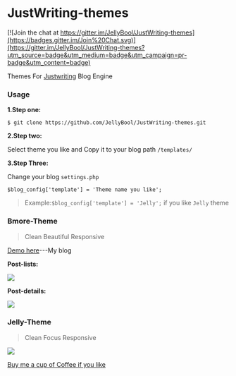 JustWriting-themes
==================

[![Join the chat at https://gitter.im/JellyBool/JustWriting-themes](https://badges.gitter.im/Join%20Chat.svg)](https://gitter.im/JellyBool/JustWriting-themes?utm_source=badge&utm_medium=badge&utm_campaign=pr-badge&utm_content=badge)

Themes For [Justwriting](https://github.com/hjue/JustWriting) Blog Engine



### Usage

**1.Step one:**

`$ git clone https://github.com/JellyBool/JustWriting-themes.git`

**2.Step two:**

Select theme you like and Copy it to your blog path `/templates/`

**3.Step Three:**

Change your blog `settings.php` 

`$blog_config['template'] = 'Theme name you like';`

>Example:`$blog_config['template'] = 'Jelly';` if you like `Jelly` theme


### Bmore-Theme

>Clean  Beautiful  Responsive

[Demo here](http://www.jellybool.com/)---My blog

**Post-lists:**

![](https://wt-prj.oss.aliyuncs.com/766e22da1e8c467a8af35d90c9185409/5110eefb-6662-46d4-836c-c5ea6f881fbb.png)

**Post-details:**

![](https://wt-prj.oss.aliyuncs.com/766e22da1e8c467a8af35d90c9185409/f8f29ea5-408a-4cf1-a211-7a248ffb015b.png)

### Jelly-Theme

>Clean  Focus  Responsive



![](https://wt-prj.oss.aliyuncs.com/766e22da1e8c467a8af35d90c9185409/b6100bc1-0bee-4cb4-9977-550f58b50f73.png)

[Buy me a cup of Coffee if you like](http://www.jellybool.com/post/coffee)
